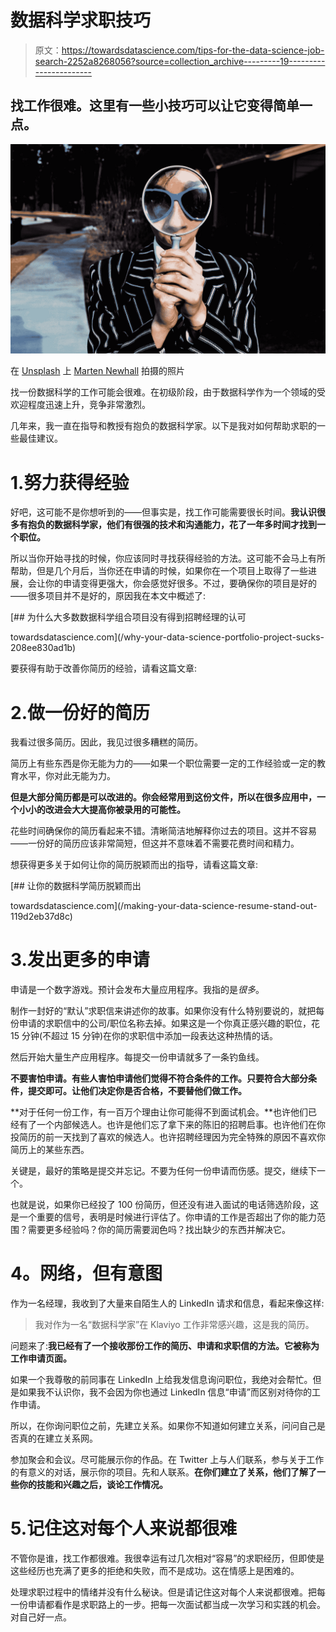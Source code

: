 # 数据科学求职技巧

> 原文：<https://towardsdatascience.com/tips-for-the-data-science-job-search-2252a8268056?source=collection_archive---------19----------------------->

## 找工作很难。这里有一些小技巧可以让它变得简单一点。

![](img/1d5a96c4c6adb9f11883cf4c82e6c165.png)

在 [Unsplash](https://unsplash.com?utm_source=medium&utm_medium=referral) 上 [Marten Newhall](https://unsplash.com/@laughayette?utm_source=medium&utm_medium=referral) 拍摄的照片

找一份数据科学的工作可能会很难。在初级阶段，由于数据科学作为一个领域的受欢迎程度迅速上升，竞争非常激烈。

几年来，我一直在指导和教授有抱负的数据科学家。以下是我对如何帮助求职的一些最佳建议。

# 1.努力获得经验

好吧，这可能不是你想听到的——但事实是，找工作可能需要很长时间。**我认识很多有抱负的数据科学家，他们有很强的技术和沟通能力，花了一年多时间才找到一个职位。**

所以当你开始寻找的时候，你应该同时寻找获得经验的方法。这可能不会马上有所帮助，但是几个月后，当你还在申请的时候，如果你在一个项目上取得了一些进展，会让你的申请变得更强大，你会感觉好很多。不过，要确保你的项目是好的——很多项目并不是好的，原因我在本文中概述了:

</why-your-data-science-portfolio-project-sucks-208ee830ad1b> [## 为什么大多数数据科学组合项目没有得到招聘经理的认可

towardsdatascience.com](/why-your-data-science-portfolio-project-sucks-208ee830ad1b) 

要获得有助于改善你简历的经验，请看这篇文章:

</how-to-get-that-first-bit-of-data-science-experience-on-your-resume-80f69fc05ace>  

# 2.做一份好的简历

我看过很多简历。因此，我见过很多糟糕的简历。

简历上有些东西是你无能为力的——如果一个职位需要一定的工作经验或一定的教育水平，你对此无能为力。

**但是大部分简历都是可以改进的。你会经常用到这份文件，所以在很多应用中，一个小小的改进会大大提高你被录用的可能性。**

花些时间确保你的简历看起来不错。清晰简洁地解释你过去的项目。这并不容易——一份好的简历应该非常简短，但这并不意味着不需要花费时间和精力。

想获得更多关于如何让你的简历脱颖而出的指导，请看这篇文章:

</making-your-data-science-resume-stand-out-119d2eb37d8c> [## 让你的数据科学简历脱颖而出

towardsdatascience.com](/making-your-data-science-resume-stand-out-119d2eb37d8c) 

# 3.发出更多的申请

申请是一个数字游戏。预计会发布大量应用程序。我指的是*很多*。

制作一封好的“默认”求职信来讲述你的故事。如果你没有什么特别要说的，就把每份申请的求职信中的公司/职位名称去掉。如果这是一个你真正感兴趣的职位，花 15 分钟(不超过 15 分钟)在你的求职信中添加一段表达这种热情的话。

然后开始大量生产应用程序。每提交一份申请就多了一条钓鱼线。

**不要害怕申请。有些人害怕申请他们觉得不符合条件的工作。只要符合大部分条件，提交即可。让他们决定你是否合格，不要替他们做工作。**

**对于任何一份工作，有一百万个理由让你可能得不到面试机会。**也许他们已经有了一个内部候选人。也许是他们忘了拿下来的陈旧的招聘启事。也许他们在你投简历的前一天找到了喜欢的候选人。也许招聘经理因为完全特殊的原因不喜欢你简历上的某些东西。

关键是，最好的策略是提交并忘记。不要为任何一份申请而伤感。提交，继续下一个。

也就是说，如果你已经投了 100 份简历，但还没有进入面试的电话筛选阶段，这是一个重要的信号，表明是时候进行评估了。你申请的工作是否超出了你的能力范围？需要更多经验吗？你的简历需要润色吗？找出缺少的东西并解决它。

# **4。网络，但有意图**

作为一名经理，我收到了大量来自陌生人的 LinkedIn 请求和信息，看起来像这样:

> 我对作为一名“数据科学家”在 Klaviyo 工作非常感兴趣，这是我的简历。

问题来了:**我已经有了一个接收那份工作的简历、申请和求职信的方法。它被称为工作申请页面。**

如果一个我尊敬的前同事在 LinkedIn 上给我发信息询问职位，我绝对会帮忙。但是如果我不认识你，我不会因为你也通过 LinkedIn 信息“申请”而区别对待你的工作申请。

所以，在你询问职位之前，先建立关系。如果你不知道如何建立关系，问问自己是否真的在建立关系网。

参加聚会和会议。尽可能展示你的作品。在 Twitter 上与人们联系，参与关于工作的有意义的对话，展示你的项目。先和人联系。**在你们建立了关系，他们了解了一些你的技能和兴趣之后，谈论工作情况。**

# 5.记住这对每个人来说都很难

不管你是谁，找工作都很难。我很幸运有过几次相对“容易”的求职经历，但即使是这些经历也充满了更多的拒绝和失败，而不是成功。这在情感上是困难的。

处理求职过程中的情绪并没有什么秘诀。但是请记住这对每个人来说都很难。把每一份申请都看作是求职路上的一步。把每一次面试都当成一次学习和实践的机会。对自己好一点。